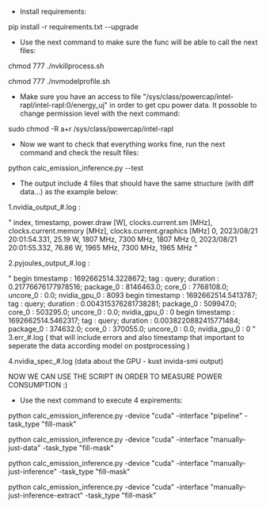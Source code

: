 
* Install requirements: 

pip install -r requirements.txt --upgrade

* Use the next command to make sure the func will be able to call the next files:

chmod 777 ./nvkillprocess.sh

chmod 777 ./nvmodelprofile.sh

* Make sure you have an access to file "/sys/class/powercap/intel-rapl/intel-rapl:0/energy_uj" in order to get cpu power data.
It possoble to change permission level with the next command:

sudo chmod -R a+r /sys/class/powercap/intel-rapl

* Now we want to check that everything works fine, run the next command and check the result files:

python calc_emission_inference.py --test 

* The output include 4 files that should have the same structure (with diff data...) as the example below:

1.nvidia_output_#.log :

"
index, timestamp, power.draw [W], clocks.current.sm [MHz], clocks.current.memory [MHz], clocks.current.graphics [MHz]
0, 2023/08/21 20:01:54.331, 25.19 W, 1807 MHz, 7300 MHz, 1807 MHz
0, 2023/08/21 20:01:55.332, 76.86 W, 1965 MHz, 7300 MHz, 1965 MHz
"

2.pyjoules_output_#.log :

"
begin timestamp : 1692662514.3228672; tag : query; duration : 0.21776676177978516; package_0 : 8146463.0; core_0 : 7768108.0; uncore_0 : 0.0; nvidia_gpu_0 : 8093
begin timestamp : 1692662514.5413787; tag : query; duration : 0.004315376281738281; package_0 : 509947.0; core_0 : 503295.0; uncore_0 : 0.0; nvidia_gpu_0 : 0
begin timestamp : 1692662514.5462317; tag : query; duration : 0.0038220882415771484; package_0 : 374632.0; core_0 : 370055.0; uncore_0 : 0.0; nvidia_gpu_0 : 0
"
3.err_#.log  ( that will include errors and also timestamp that important to seperate the data according model on postprocessing )

4.nvidia_spec_#.log (data about the GPU - kust invida-smi output)

NOW WE CAN USE THE SCRIPT IN ORDER TO MEASURE POWER CONSUMPTION :)

* Use the next command to execute 4 expirements:

python calc_emission_inference.py -device "cuda" -interface "pipeline" -task_type "fill-mask" 

python calc_emission_inference.py -device "cuda" -interface "manually-just-data" -task_type "fill-mask" 

python calc_emission_inference.py -device "cuda" -interface "manually-just-inference" -task_type "fill-mask" 

python calc_emission_inference.py -device "cuda" -interface "manually-just-inference-extract" -task_type "fill-mask" 
